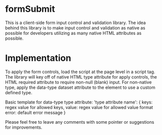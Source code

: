 # formSubmit

This is a client-side form input control and validation library.
The idea behind this library is to make input control and validation as native as possible for developers utilizing as many native HTML attributes as possible.

# Implementation

To apply the form controls, load the script at the page level in a script tag. The library will key off of native HTML type attribute for apply controls, the HTML required attribute
to require non-null (blank) input. For non-native type, apply the data-type dataset attribute to the element to use a custom defined type.

Basic template for data-type type attribute:
'type attribute name': {
keys: regex value for allowed keys,
value: regex value for allowed value format
error: default error message
}

Please feel free to leave any comments with some pointer or suggestions for improvements.
